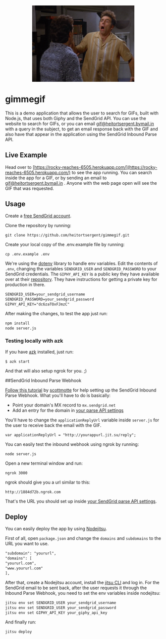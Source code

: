 <p align="center">
<img align="center" src="omg.gif" width="330" alt="OMG GIF"/>
</p>


# gimmegif

This is a demo application that allows the user to search for GIFs, built with Node.js, that uses both Giphy and the SendGrid API. You can use the website to search for GIFs, or you can email <gif@heitortsergent.bymail.in> with a query in the subject, to get an email response back with the GIF and also have that appear in the application using the SendGrid Inbound Parse API.

## Live Example

Head over to [https://rocky-reaches-6505.herokuapp.com/](https://rocky-reaches-6505.herokuapp.com/) to see the app running. You can search inside the app for a GIF, or by sending an email to [gif@heitortsergent.bymail.in](mailto:gif@heitortsergent.bymail.in) . Anyone with the web page open will see the GIF that was requested.

## Usage

Create a [free SendGrid account](http://sendgrid.com/user/signup).

Clone the repository by running:

```
git clone https://github.com/heitortsergent/gimmegif.git
```

Create your local copy of the .env.example file by running:

```
cp .env.example .env
```

We're using the [dotenv](https://github.com/scottmotte/dotenv) library to handle env variables. Edit the contents of `.env`, changing the variables `SENDGRID_USER` and `SENDGRID_PASSWORD` to your SendGrid credentials. The `GIPHY_API_KEY` is a public key they have available over at their [repository](https://github.com/giphy/GiphyAPI). They have instructions for getting a private key for production in there.

```
SENDGRID_USER=your_sendgrid_username
SENDGRID_PASSWORD=your_sendgrid_password
GIPHY_API_KEY="dc6zaTOxFJmzC"
```

After making the changes, to test the app just run:

```
npm install
node server.js
```

### Testing locally with azk

If you have [azk](http://www.azk.io/) installed, just run:

```
$ azk start
```

And that will also setup ngrok for you. ;)

##SendGrid Inbound Parse Webhook

[Follow this tutorial](http://sendgrid.com/blog/parse-webhook-tutorial/) by [scottmotte](https://github.com/scottmotte/) for help setting up the SendGrid Inbound Parse Webhook. What you'll have to do is basically:

+ Point your domain's MX record to `mx.sendgrid.net`
+ Add an entry for the domain in [your parse API settings](http://sendgrid.com/developer/reply)

You'll have to change the `applicationReplyUrl` variable inside `server.js` for the user to receive back the email with the GIF.

```
var applicationReplyUrl = "http://yourappurl.jit.su/reply";
```

You can easily test the inbound webhook using ngrok by running:

```
node server.js
```

Open a new terminal window and run:

```
ngrok 3000
```

ngrok should give you a url similar to this:

```
http://1884d72b.ngrok.com
```

That's the URL you should set up inside [your SendGrid parse API settings](http://sendgrid.com/developer/reply).

## Deploy

You can easily deploy the app by using [Nodejitsu](https://www.nodejitsu.com/). 

First of all, open `package.json` and change the `domains` and `subdomains` to the URL you want to use.

```
"subdomain": "yoururl",
"domains": [
"yoururl.com",
"www.yoururl.com"
],
```

After that, create a Nodejitsu account, install the [jitsu CLI](https://github.com/nodejitsu/jitsu) and log in. For the SendGrid email to be sent back, after the user requests it through the Inbound Parse Webhook, you need to set the env variables inside nodejitsu:

```
jitsu env set SENDGRID_USER your_sendgrid_username
jitsu env set SENDGRID_USER your_sendgrid_password
jitsu env set GIPHY_API_KEY your_giphy_api_key
```

And finally run:

```
jitsu deploy
```
